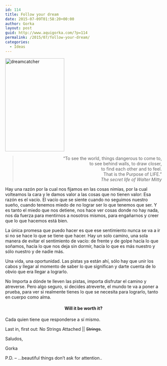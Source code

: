 ```yaml
---
id: 114
title: Follow your dream
date: 2015-07-09T01:58:20+00:00
author: Gorka
layout: post
guid: http://www.aquigorka.com/?p=114
permalink: /2015/07/follow-your-dream/
categories:
  - Ideas
---
```

[<img class="aligncenter size-medium wp-image-116" src="http://www.aquigorka.com/wp-content/uploads/2015/07/dreamcatcher-190x300.jpg" alt="dreamcatcher" width="190" height="300" srcset="http://www.aquigorka.com/wp-content/uploads/2015/07/dreamcatcher-190x300.jpg 190w, http://www.aquigorka.com/wp-content/uploads/2015/07/dreamcatcher.jpg 434w" sizes="(max-width: 190px) 100vw, 190px" />](http://www.aquigorka.com/wp-content/uploads/2015/07/dreamcatcher.jpg)

> <p style="text-align: right;">
>   &#8220;To see the world, things dangerous to come to,<br /> to see behind walls, to draw closer,<br /> to find each other and to feel.<br /> That is the Purpose of LIFE.&#8221;<br /> <em>The secret life of Walter Mitty</em>
> </p>

Hay una razón por la cual nos fijamos en las cosas nimias, por la cual volteamos la cara y le damos valor a las cosas que no tienen valor: Esa razón es el vacío. El vacío que se siente cuando no seguimos nuestro sueño, cuando tenemos miedo de no lograr ser lo que tenemos que ser. Y es tanto el miedo que nos detiene, nos hace ver cosas donde no hay nada, nos da fuerza para mentirnos a nosotros mismos, para engañarnos y creer que lo que hacemos está bien.

La única promesa que puedo hacer es que ese sentimiento nunca se va a ir si no se hace lo que se tiene que hacer. Hay un solo camino, una sola manera de evitar el sentimiento de vacío: de frente y de golpe hacía lo que soñamos, hacía lo que nos deja sin dormir, hacía lo que es más nuestro y sólo nuestro y de nadie más.

Una vida, una oportunidad. Las pistas ya están ahí, sólo hay que unir los cabos y llegar al momento de saber lo que significan y darte cuenta de lo obvio que era llegar a lograrlo.

No Importa a dónde te lleven las pistas, importa disfrutar el camino y atreverse. Pero algo seguro, si decides atreverte, el mundo te va a poner a prueba, para ver si realmente tienes lo que se necesita para lograrlo, tanto en cuerpo como alma.

<h4 style="text-align: center;">
  Will it be worth it?
</h4>

Cada quien tiene que responderse a sí mismo.

Last in, first out: No Strings Attached || <del>Strings</del>.

Saludos,
  
Gorka

P.D. &#8211; &#8230;beautiful things don&#8217;t ask for attention..
